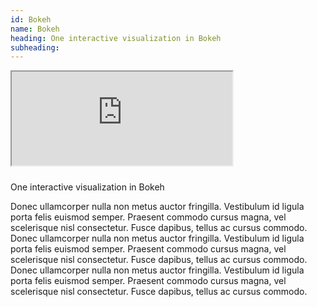 ```yaml
---
id: Bokeh
name: Bokeh
heading: One interactive visualization in Bokeh
subheading: 
---
```



<iframe class="pull-left" src="https://clbokea.github.io/one-page-wonder-jekyll/periodic.html" width="70%" style="margin: 0px 10px 10px 0px"></iframe>

One interactive visualization in Bokeh

Donec ullamcorper nulla non metus auctor fringilla. Vestibulum id ligula porta felis euismod semper. Praesent commodo cursus magna, vel scelerisque nisl consectetur. Fusce dapibus, tellus ac cursus commodo.
Donec ullamcorper nulla non metus auctor fringilla. Vestibulum id ligula porta felis euismod semper. Praesent commodo cursus magna, vel scelerisque nisl consectetur. Fusce dapibus, tellus ac cursus commodo.
Donec ullamcorper nulla non metus auctor fringilla. Vestibulum id ligula porta felis euismod semper. Praesent commodo cursus magna, vel scelerisque nisl consectetur. Fusce dapibus, tellus ac cursus commodo.
